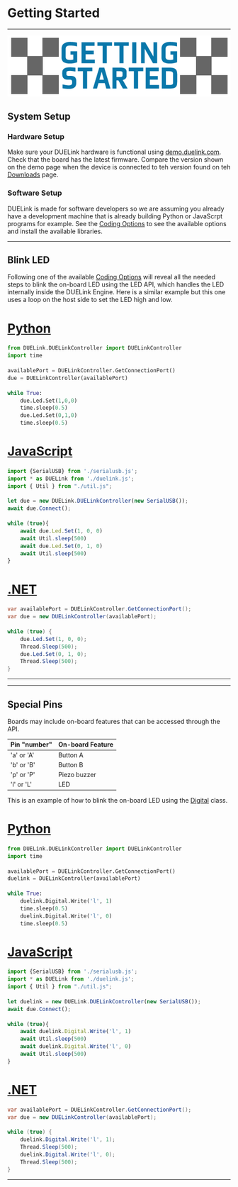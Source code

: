 ﻿# Getting Started

---

<div style="text-align: center;">

![Host Mode](./images/getting-started.png)

</div>

## System Setup
### Hardware Setup

Make sure your DUELink hardware is functional using [demo.duelink.com](https://demo.duelink.com/). Check that the board has the latest firmware. Compare the version  shown on the demo page when the device is connected to teh version found on teh [Downloads](downloads.md) page.

### Software Setup

DUELink is made for software developers so we are assuming you already have a development machine that is already building Python or JavaScrpt programs for example. See the [Coding Options](coding-options/intro.md) to see the available options and install the available libraries.

---

## Blink LED

Following one of the available [Coding Options](coding-options/intro.md) will reveal all the needed steps to blink the on-board LED using the LED API, which handles the LED internally inside the DUELink Engine. Here is a similar example but this one uses a loop on the host side to set the LED high and low.

# [Python](#tab/py)

```py
from DUELink.DUELinkController import DUELinkController
import time

availablePort = DUELinkController.GetConnectionPort()
due = DUELinkController(availablePort)

while True:
    due.Led.Set(1,0,0)
    time.sleep(0.5)
    due.Led.Set(0,1,0)
    time.sleep(0.5)
```


# [JavaScript](#tab/js)

```js
import {SerialUSB} from './serialusb.js';
import * as DUELink from './duelink.js';
import { Util } from "./util.js";

let due = new DUELink.DUELinkController(new SerialUSB());
await due.Connect();

while (true){
	await due.Led.Set(1, 0, 0)
	await Util.sleep(500)
	await due.Led.Set(0, 1, 0)
	await Util.sleep(500)
}
```
# [.NET](#tab/net)
```cs
var availablePort = DUELinkController.GetConnectionPort();
var due = new DUELinkController(availablePort);
 
while (true) {
	due.Led.Set(1, 0, 0);
	Thread.Sleep(500);
	due.Led.Set(0, 1, 0);
	Thread.Sleep(500);
}
```
---

---

## Special Pins

Boards may include on-board features that can be accessed through the API.

Pin "number" | On-board Feature
--|--
'a' or 'A' | Button A
'b' or 'B' | Button B
'p' or 'P' | Piezo buzzer
'l' or 'L' | LED

This is an example of how to blink the on-board LED using the [Digital](api/digital.md) class.

# [Python](#tab/py)

```py
from DUELink.DUELinkController import DUELinkController
import time

availablePort = DUELinkController.GetConnectionPort()
duelink = DUELinkController(availablePort)

while True:
    duelink.Digital.Write('l', 1)
    time.sleep(0.5)
    duelink.Digital.Write('l', 0)
    time.sleep(0.5)
```


# [JavaScript](#tab/js)

```js
import {SerialUSB} from './serialusb.js';
import * as DUELink from './duelink.js';
import { Util } from "./util.js";

let duelink = new DUELink.DUELinkController(new SerialUSB());
await due.Connect();

while (true){
	await duelink.Digital.Write('l', 1)
	await Util.sleep(500)
	await duelink.Digital.Write('l', 0)
	await Util.sleep(500)
}
```
# [.NET](#tab/net)
```cs
var availablePort = DUELinkController.GetConnectionPort();
var due = new DUELinkController(availablePort);
 
while (true) {
	duelink.Digital.Write('l', 1);
	Thread.Sleep(500);
	duelink.Digital.Write('l', 0);
	Thread.Sleep(500);
}
```
---